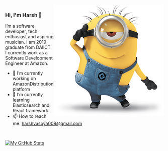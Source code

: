 <!--
**harshvasoya008/harshvasoya008** is a ✨ _special_ ✨ repository because its `README.md` (this file) appears on your GitHub profile.

Here are some ideas to get you started:

- 👯 I’m looking to collaborate on ...
- 🤔 I’m looking for help with ...
- 💬 Ask me about ...
- 📫 How to reach me: ...
- 😄 Pronouns: ...
- ⚡ Fun fact: ...

<h3>🛠 Tech Stack</h3>

- 💻 &nbsp; Python | Java | C++ | R (Statistics) | MATLAB
- 🌐 &nbsp; HTML | CSS | JavaScript | Bootstrap | Node.js | ReactJS
- 🛢 &nbsp; MySQL | MongoDB
- 🔧 &nbsp; Git | Markdown | Selenium | Tidyverse
- 🖥 &nbsp; Illustrator| Photoshop | InDesign
-->

<img align="right" src="https://github.com/harshvasoya008/harshvasoya008/blob/master/minion-menu.png" width="350"/>

### Hi, I'm Harsh 👋

I’m a software developer, tech enthusiast and aspiring musician. I am 2019 graduate from DAIICT. I currently work as a Software Development Engineer at Amazon. 

- 🔭  I’m currently working on AmazonDistribution platform
- 🌱  I’m currently learning Elasticsearch and React framework.
- 📫  How to reach me: harshvasoya008@gmail.com

<br/>

[![My GitHub Stats](https://github-readme-stats.vercel.app/api?username=harshvasoya008&show_icons=true)](https://github.com/harshvasoya008)

